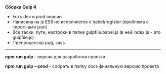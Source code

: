 **Сборка Gulp 4**

- Есть dev и prod версии
- Написана на js ES6 но исполняется с babel/register (проблема с import-ами json)
- Все таски, пути, настроки в папке gulpfile.babel.js (в ней index.js - это gulpfile.js)
- Препроцессор pug, sass
___

**npm run gulp** - версия для разработки проекта

**npm run gulp --prod** - собрать в папку docs финальную версию проекта
